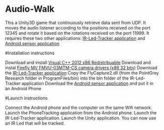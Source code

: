 Audio-Walk
==========

This a Unity3D game that continuously retrieve data sent from UDP. It moves the audio listener according to the positions received on the port 12345 and rotate it
based on the rotations received on the port 11999.
It requires these two other applications: [IR-Led-Tracker application](https://github.com/simonchauvin/IR-Led-Video-Tracking) and [Android sensor application](https://github.com/simonchauvin/Android-Sensor-Data-Through-UDP)


#Installation instructions

Download and install [Visual C++ 2012 x86 Redistribuable](http://www.microsoft.com/en-us/download/details.aspx?id=30679)
Download and instal [Firefly MV FMVU-03MTM-CS camera drivers (x86 32 bits)](http://www.ptgrey.com/support/downloads/downloads_admin/Download.aspx)
Download the [IR-Led-Tracker application](https://github.com/simonchauvin/IR-Led-Video-Tracking)
Copy the FlyCapture2.dll (from the PointGrey Research folder in ProgramFiles/bin) into the bin folder of the IR-Led-Tracker application
Download the [Android sensor application](https://github.com/simonchauvin/Android-Sensor-Data-Through-UDP) and put it in an Android Phone

#Launch instructions

Connect the Android phone and the computer on the same Wifi network.
Launch the PhoneTracking application from the Android phone.
Launch the IR-Led-Tracker application.
Launch the Unity application.
You can now use an IR Led that will be tracked.
